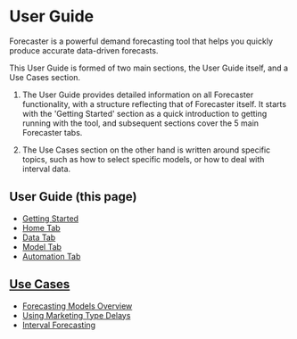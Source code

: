 # User Guide


Forecaster is a powerful demand forecasting tool that helps you quickly produce accurate data-driven forecasts.


This User Guide is formed of two main sections, the User Guide itself, and a Use Cases section. 

1. The User Guide provides detailed information on all Forecaster functionality, with a structure reflecting that of Forecaster itself. It starts with the 'Getting Started' section as a quick introduction to getting running with the tool, and subsequent sections cover the 5 main Forecaster tabs. 

2. The Use Cases section on the other hand is written around specific topics, such as how to select specific models, or how to deal with interval data.

## User Guide (this page)
* [Getting Started](/user-guide/Getting-started/Getting-started.md)
* [Home Tab](/user-guide/Home/Home.md)
* [Data Tab](/user-guide/Data/Data.md)
* [Model Tab](/user-guide/Forecasting/Forecasting.md)
* [Automation Tab](/user-guide/Automation/Automation.md)


## [Use Cases](/use-cases/use-cases.md)
* [Forecasting Models Overview](user-cases/Forecast-Models-Overview.md)
* [Using Marketing Type Delays](user-cases/Delays.md)
* [Interval Forecasting](user-cases/Interval-Forecasting.md)


